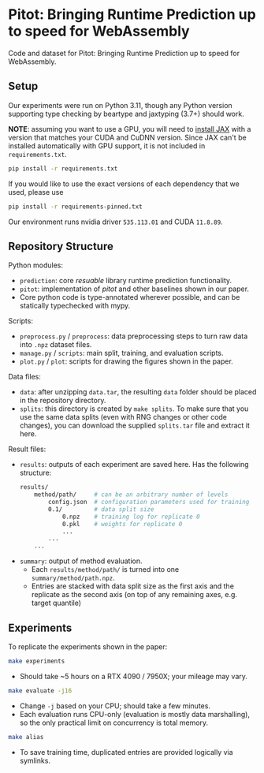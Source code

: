 # Pitot: Bringing Runtime Prediction up to speed for WebAssembly

Code and dataset for Pitot: Bringing Runtime Prediction up to speed for WebAssembly.

## Setup

Our experiments were run on Python 3.11, though any Python version supporting type checking by beartype and jaxtyping (3.7+) should work.

**NOTE**: assuming you want to use a GPU, you will need to [install JAX](https://github.com/google/jax#installation) with a version that matches your CUDA and CuDNN version. Since JAX can't be installed automatically with GPU support, it is not included in `requirements.txt`.

```sh
pip install -r requirements.txt
```

If you would like to use the exact versions of each dependency that we used, please use
```sh
pip install -r requirements-pinned.txt
```

Our environment runs nvidia driver `535.113.01` and CUDA `11.8.89`.

## Repository Structure

Python modules:
- `prediction`: core *resuable* library runtime prediction functionality.
- `pitot`: implementation of *pitot* and other baselines shown in our paper.
- Core python code is type-annotated wherever possible, and can be statically typechecked with mypy.

Scripts:
- `preprocess.py` / `preprocess`: data preprocessing steps to turn raw data into `.npz` dataset files.
- `manage.py` / `scripts`: main split, training, and evaluation scripts.
- `plot.py` / `plot`: scripts for drawing the figures shown in the paper.

Data files:
- `data`: after unzipping `data.tar`, the resulting `data` folder should be placed in the repository directory.
- `splits`: this directory is created by `make splits`. To make sure that you use the same data splits (even with RNG changes or other code changes), you can download the supplied `splits.tar` file and extract it here.

Result files:
- `results`: outputs of each experiment are saved here. Has the following structure:
    ```sh
    results/
        method/path/     # can be an arbitrary number of levels
            config.json  # configuration parameters used for training
            0.1/         # data split size
                0.npz    # training log for replicate 0
                0.pkl    # weights for replicate 0
                ...
            ...
        ...
    ```
- `summary`: output of method evaluation.
    - Each `results/method/path/` is turned into one `summary/method/path.npz`.
    - Entries are stacked with data split size as the first axis and the replicate as the second axis (on top of any remaining axes, e.g. target quantile)

## Experiments

To replicate the experiments shown in the paper:
```sh
make experiments
```
- Should take ~5 hours on a RTX 4090 / 7950X; your mileage may vary.

```sh
make evaluate -j16
```
- Change `-j` based on your CPU; should take a few minutes.
- Each evaluation runs CPU-only (evaluation is mostly data marshalling), so the only practical limit on concurrency is total memory.

```sh
make alias
```
- To save training time, duplicated entries are provided logically via symlinks.
